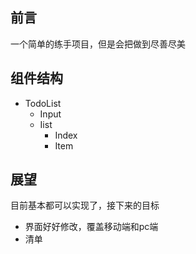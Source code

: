 
## 前言

一个简单的练手项目，但是会把做到尽善尽美
## 组件结构
- TodoList
  - Input
  - Iist
    - Index
    - Item

## 展望

目前基本都可以实现了，接下来的目标
- 界面好好修改，覆盖移动端和pc端
- 清单
